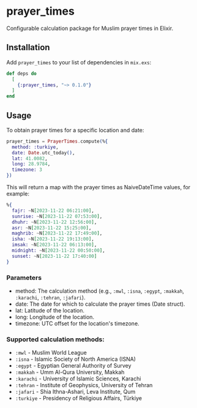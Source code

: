 # prayer_times

Configurable calculation package for Muslim prayer times in Elixir.

## Installation

Add `prayer_times` to your list of dependencies in `mix.exs`:

```elixir
def deps do
  [
    {:prayer_times, "~> 0.1.0"}
  ]
end
```

## Usage

To obtain prayer times for a specific location and date:

```elixir
prayer_times = PrayerTimes.compute(%{
  method: :turkiye,
  date: Date.utc_today(),
  lat: 41.0082,
  long: 28.9784,
  timezone: 3
})
```

This will return a map with the prayer times as NaiveDateTime values, for example:

```elixir
%{
  fajr: ~N[2023-11-22 06:21:00],
  sunrise: ~N[2023-11-22 07:53:00],
  dhuhr: ~N[2023-11-22 12:56:00],
  asr: ~N[2023-11-22 15:25:00],
  maghrib: ~N[2023-11-22 17:49:00],
  isha: ~N[2023-11-22 19:13:00],
  imsak: ~N[2023-11-22 06:13:00],
  midnight: ~N[2023-11-22 00:50:00],
  sunset: ~N[2023-11-22 17:40:00]
}
```


### Parameters

* method: The calculation method (e.g., `:mwl`, `:isna`, `:egypt`, `:makkah`, `:karachi`, `:tehran`, `:jafari`).
* date: The date for which to calculate the prayer times (Date struct).
* lat: Latitude of the location.
* long: Longitude of the location.
* timezone: UTC offset for the location's timezone.

### Supported calculation methods:

  * `:mwl` - Muslim World League
  * `:isna` - Islamic Society of North America (ISNA)
  * `:egypt` - Egyptian General Authority of Survey
  * `:makkah` - Umm Al-Qura University, Makkah
  * `:karachi` - University of Islamic Sciences, Karachi
  * `:tehran` - Institute of Geophysics, University of Tehran
  * `:jafari` - Shia Ithna-Ashari, Leva Institute, Qum
  * `:turkiye` - Presidency of Religious Affairs, Türkiye
